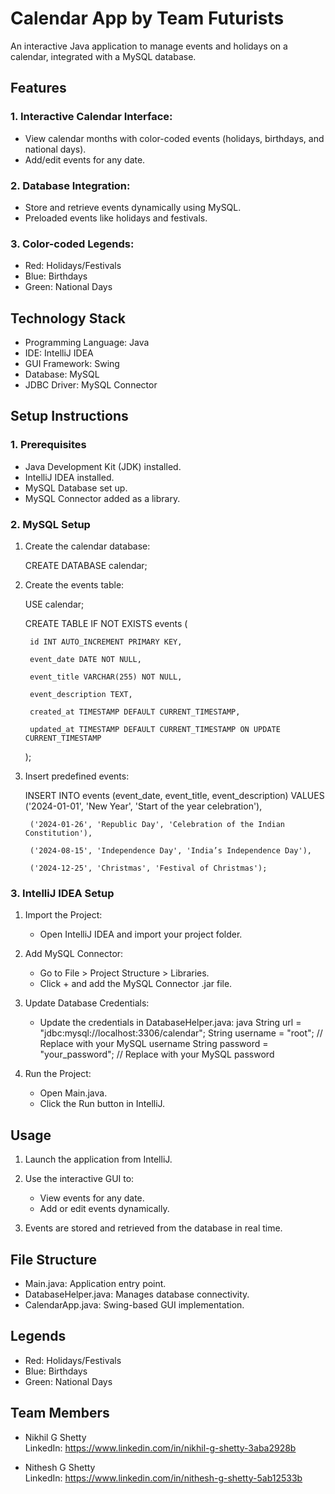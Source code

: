 # Calendar App by Team Futurists

An interactive Java application to manage events and holidays on a calendar, integrated with a MySQL database.

## Features

### 1. Interactive Calendar Interface:
- View calendar months with color-coded events (holidays, birthdays, and national days).
- Add/edit events for any date.

### 2. Database Integration:
- Store and retrieve events dynamically using MySQL.
- Preloaded events like holidays and festivals.

### 3. Color-coded Legends:
- Red: Holidays/Festivals
- Blue: Birthdays
- Green: National Days

## Technology Stack

- Programming Language: Java
- IDE: IntelliJ IDEA
- GUI Framework: Swing
- Database: MySQL
- JDBC Driver: MySQL Connector

## Setup Instructions

### 1. Prerequisites
- Java Development Kit (JDK) installed.
- IntelliJ IDEA installed.
- MySQL Database set up.
- MySQL Connector added as a library.

### 2. MySQL Setup

1. Create the calendar database:

    CREATE DATABASE calendar;
    

2. Create the events table:

    USE calendar;
   
    CREATE TABLE IF NOT EXISTS events (
   
        id INT AUTO_INCREMENT PRIMARY KEY,
   
        event_date DATE NOT NULL,
   
        event_title VARCHAR(255) NOT NULL,
   
        event_description TEXT,
   
        created_at TIMESTAMP DEFAULT CURRENT_TIMESTAMP,
   
        updated_at TIMESTAMP DEFAULT CURRENT_TIMESTAMP ON UPDATE CURRENT_TIMESTAMP
    );
    

4. Insert predefined events:
    
    INSERT INTO events (event_date, event_title, event_description)
    VALUES
        ('2024-01-01', 'New Year', 'Start of the year celebration'),
   
        ('2024-01-26', 'Republic Day', 'Celebration of the Indian Constitution'),
   
        ('2024-08-15', 'Independence Day', 'India’s Independence Day'),
   
        ('2024-12-25', 'Christmas', 'Festival of Christmas');
    

### 3. IntelliJ IDEA Setup

1. Import the Project:
   - Open IntelliJ IDEA and import your project folder.

2. Add MySQL Connector:
   - Go to File > Project Structure > Libraries.
   - Click + and add the MySQL Connector .jar file.

3. Update Database Credentials:
   - Update the credentials in DatabaseHelper.java:
     java
     String url = "jdbc:mysql://localhost:3306/calendar";
     String username = "root"; // Replace with your MySQL username
     String password = "your_password"; // Replace with your MySQL password
     

4. Run the Project:
   - Open Main.java.
   - Click the Run button in IntelliJ.

## Usage

1. Launch the application from IntelliJ.

2. Use the interactive GUI to:
   - View events for any date.
   - Add or edit events dynamically.

3. Events are stored and retrieved from the database in real time.

## File Structure

- Main.java: Application entry point.
- DatabaseHelper.java: Manages database connectivity.
- CalendarApp.java: Swing-based GUI implementation.

## Legends

- Red: Holidays/Festivals
- Blue: Birthdays
- Green: National Days

## Team Members

- Nikhil G Shetty  
LinkedIn: https://www.linkedin.com/in/nikhil-g-shetty-3aba2928b
  
- Nithesh G Shetty  
LinkedIn: https://www.linkedin.com/in/nithesh-g-shetty-5ab12533b
